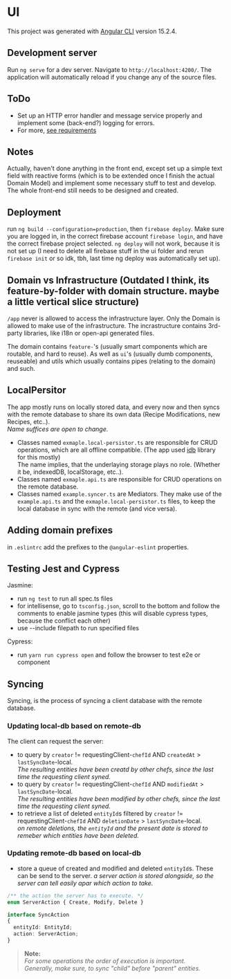 # UI

This project was generated with [Angular CLI](https://github.com/angular/angular-cli) version 15.2.4.

## Development server

Run `ng serve` for a dev server. Navigate to `http://localhost:4200/`. The application will automatically reload if you change any of the source files.

## ToDo

- Set up an HTTP error handler and message service properly and implement some (back-end?) logging for errors.
- For more, [see requirements](../README.md#requirements)

## Notes

Actually, haven't done anything in the front end, except set up a simple text field with reactive forms (which is to be extended once I finish the actual Domain Model) and implement some necessary stuff to test and develop. The whole front-end still needs to be designed and created.

## Deployment

run `ng build --configuration=production`, then `firebase deploy`. Make sure you are logged in, in the correct firebase account `firebase login`, and have the correct firebase project selected. `ng deploy` will not work, because it is not set up (I need to delete all firebase stuff in the ui folder and rerun `firebase init` or so idk, tbh, last time ng deploy was automatically set up).

## Domain vs Infrastructure (Outdated I think, its feature-by-folder with domain structure. maybe a little vertical slice structure)

`/app` never is allowed to access the infrastructure layer. Only the Domain is allowed to make use of the infrastructure.
The incrastructure contains 3rd-party libraries, like i18n or open-api generated files.

The domain contains `feature-`'s (usually smart components which are routable, and hard to reuse).
As well as `ui`'s (usually dumb components, reuseable) and utils which usually contains pipes (relating to the domain) and such.

## LocalPersitor

The app mostly runs on locally stored data, and every now and then syncs with the remote database to share its own data (Recipe Modifications, new Recipes, etc..).  
*Name suffices are open to change.*

- Classes named `exmaple.local-persistor.ts` are responsible for CRUD operations, which are all offline compatible. (The app used [idb](https://github.com/jakearchibald/idb) library for this mostly)  
The name implies, that the underlaying storage plays no role. (Whether it be, indexedDB, localStorage, etc..).  
- Classes named `exmaple.api.ts` are responsible for CRUD operations on the remote database.
- Classes named `example.syncer.ts`  are Mediators. They make use of the `example.api.ts` and the `exmaple.local-persistor.ts` files, to keep the local database in sync with the remote (and vice versa).  

## Adding domain prefixes

in `.eslintrc` add the prefixes to the `@angular-eslint` properties.

## Testing Jest and Cypress

Jasmine:

- run `ng test` to run all spec.ts files
- for intellisense, go to `tsconfig.json`, scroll to the bottom and follow the comments to enable jasmine types (this will disable cypress types, because the conflict each other)
- use --include filepath to run specified files

Cypress:

- run `yarn run cypress open` and follow the browser to test e2e or component

## Syncing

Syncing, is the process of syncing a client database with the remote database.

### Updating local-db based on remote-db

The client can request the server:

- to query by `creator` != requestingClient-`chefId` AND `createdAt` > `lastSyncDate`-local.  
*The resulting entities have been creatd by other chefs, since the last time the requesting client syned.*
- to query by `creator` != requestingClient-`chefId` AND `modifiedAt` > `lastSyncDate`-local.  
*The resulting entities have been modified by other chefs, since the last time the requesting client syned.*
- to retrieve a list of deleted `entityId`s filtered by `creator` != requestingClient-`chefId` AND `deletionDate` > `lastSyncDate`-local.  
*on remote deletions, the `entityId` and the present date is stored to remeber which entities have been deleted.*

### Updating remote-db based on local-db

- store a queue of created and modified and deleted `entityId`s. These can be send to the server.
*a server action is stored alongside, so the server can tell easily apar which action to take.*

```typescript
/** the action the server has to execute. */
enum ServerAction { Create, Modify, Delete }

interface SyncAction
{
  entityId: EntityId;
  action: ServerAction;
}
```

> **Note:**  
> *For some operations the order of execution is important.  
> Generally, make sure, to sync "child" before "parent" entities.*
